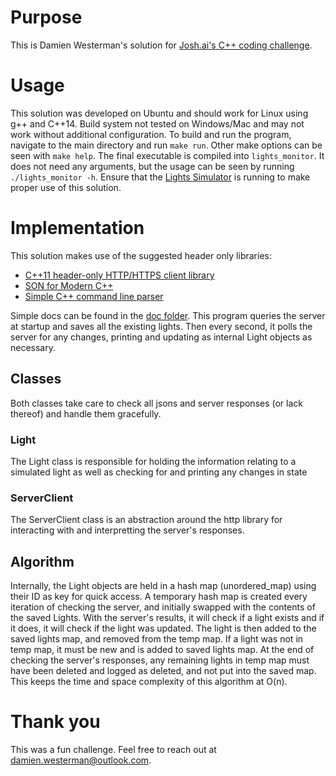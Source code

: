 # Purpose
This is Damien Westerman's solution for [Josh.ai's C++ coding challenge](https://github.com/jstarllc/JoshCodingChallenge).
# Usage
This solution was developed on Ubuntu and should work for Linux using g++ and C++14. Build system not tested on Windows/Mac and may not work without additional configuration. To build and run the program, navigate to the main directory and run `make run`. Other make options can be seen with `make help`. The final executable is compiled into `lights_monitor`. It does not need any arguments, but the usage can be seen by running `./lights_monitor -h`. Ensure that the [Lights Simulator](https://github.com/jstarllc/JoshCodingChallenge/releases/latest) is running to make proper use of this solution.
# Implementation
This solution makes use of the suggested header only libraries:
* [C++11 header-only HTTP/HTTPS client library](https://github.com/yhirose/cpp-httplib)
* [SON for Modern C++](https://github.com/nlohmann/json)
* [Simple C++ command line parser](https://github.com/FlorianRappl/CmdParser)
<!-- end of the list -->
Simple docs can be found in the [doc folder](https://github.com/DamienWesterman/Lights_Monitor/tree/master/docs). This program queries the server at startup and saves all the existing lights. Then every second, it polls the server for any changes, printing and updating as internal Light objects as necessary.
## Classes
Both classes take care to check all jsons and server responses (or lack thereof) and handle them gracefully.
### Light 
The Light class is responsible for holding the information relating to a simulated light as well as checking for and printing any changes in state
### ServerClient 
The ServerClient class is an abstraction around the http library for interacting with and interpretting the server's responses. 
## Algorithm
Internally, the Light objects are held in a hash map (unordered_map) using their ID as key for quick access. A temporary hash map is created every iteration of checking the server, and initially swapped with the contents of the saved Lights. With the server's results, it will check if a light exists and if it does, it will check if the light was updated. The light is then added to the saved lights map, and removed from the temp map. If a light was not in temp map, it must be new and is added to saved lights map. At the end of checking the server's responses, any remaining lights in temp map must have been deleted and logged as deleted, and not put into the saved map. This keeps the time and space complexity of this algorithm at O(n).
# Thank you
This was a fun challenge. Feel free to reach out at damien.westerman@outlook.com.

